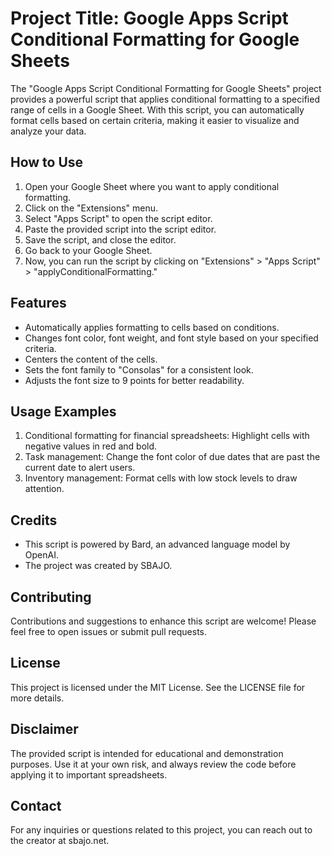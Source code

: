 # Project Title: Google Apps Script Conditional Formatting for Google Sheets
The "Google Apps Script Conditional Formatting for Google Sheets" project provides a powerful script that applies conditional formatting to a specified range of cells in a Google Sheet. With this script, you can automatically format cells based on certain criteria, making it easier to visualize and analyze your data.

## How to Use
1. Open your Google Sheet where you want to apply conditional formatting.
2. Click on the "Extensions" menu.
3. Select "Apps Script" to open the script editor.
4. Paste the provided script into the script editor.
5. Save the script, and close the editor.
6. Go back to your Google Sheet.
7. Now, you can run the script by clicking on "Extensions" > "Apps Script" > "applyConditionalFormatting."

## Features
- Automatically applies formatting to cells based on conditions.
- Changes font color, font weight, and font style based on your specified criteria.
- Centers the content of the cells.
- Sets the font family to "Consolas" for a consistent look.
- Adjusts the font size to 9 points for better readability.

## Usage Examples
1. Conditional formatting for financial spreadsheets: Highlight cells with negative values in red and bold.
2. Task management: Change the font color of due dates that are past the current date to alert users.
3. Inventory management: Format cells with low stock levels to draw attention.

## Credits
- This script is powered by Bard, an advanced language model by OpenAI.
- The project was created by SBAJO.

## Contributing
Contributions and suggestions to enhance this script are welcome! Please feel free to open issues or submit pull requests.

## License
This project is licensed under the MIT License. See the LICENSE file for more details.

## Disclaimer
The provided script is intended for educational and demonstration purposes. Use it at your own risk, and always review the code before applying it to important spreadsheets.

## Contact
For any inquiries or questions related to this project, you can reach out to the creator at sbajo.net.
